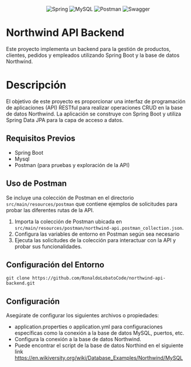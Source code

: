 <p align="center">
  <img src="https://img.shields.io/badge/Spring-6DB33F?style=for-the-badge&logo=spring&logoColor=white" alt="Spring" />
  <img src="https://img.shields.io/badge/MySQL-4479A1?style=for-the-badge&logo=mysql&logoColor=white" alt="MySQL" />
  <img src="https://img.shields.io/badge/Postman-FF6C37?style=for-the-badge&logo=postman&logoColor=white" alt="Postman" />
  <img src="https://img.shields.io/badge/Swagger-85EA2D?style=for-the-badge&logo=swagger&logoColor=white" alt="Swagger" />
</p>

# Northwind API Backend
<p>Este proyecto implementa un backend para la gestión de productos, clientes, pedidos y empleados utilizando Spring Boot y la base de datos Northwind.</p>

# Descripción
<p>El objetivo de este proyecto es proporcionar una interfaz de programación de aplicaciones (API) RESTful para realizar operaciones CRUD en la base de datos Northwind. La aplicación se construye con Spring Boot y utiliza Spring Data JPA para la capa de acceso a datos.</p>

##  Requisitos Previos
- Spring Boot
- Mysql 
- Postman (para pruebas y exploración de la API)

## Uso de Postman
Se incluye una colección de Postman en el directorio `src/main/resources/postman` que contiene ejemplos de solicitudes para probar las diferentes rutas de la API.

1. Importa la colección de Postman ubicada en `src/main/resources/postman/northwind-api.postman_collection.json`.
2. Configura las variables de entorno en Postman según sea necesario 
3. Ejecuta las solicitudes de la colección para interactuar con la API y probar sus funcionalidades.


## Configuración del Entorno

    
	git clone https://github.com/RonaldoLobatoCode/northwind-api-backend.git
    

## Configuración
Asegúrate de configurar los siguientes archivos o propiedades:
- application.properties o application.yml para configuraciones específicas como la conexión a la base de datos MySQL, puertos, etc.
- Configura la conexión a la base de datos Northwind.
- Puede encontrar el script de la base de datos Northind en el siguiente link https://en.wikiversity.org/wiki/Database_Examples/Northwind/MySQL
